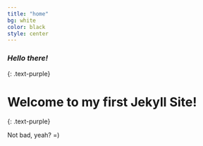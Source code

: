 ```yaml
---
title: "home"
bg: white
color: black
style: center
---
```


### *Hello there!*
{: .text-purple}

<span class="fa-stack subtlecircle" style="font-size:100px; background:rgba(255,166,0,0.1)">
  <i class="fa fa-circle fa-stack-2x text-white"></i>
  <i class="fa fa-bicycle fa-stack-1x text-orange"></i>
</span>

# Welcome to my first Jekyll Site!
{: .text-purple}


Not bad, yeah? =)

